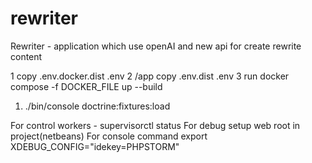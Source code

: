 # rewriter
Rewriter - application which use openAI and new api for create rewrite content


1 copy .env.docker.dist .env
2 /app copy .env.dist .env
3 run docker compose -f DOCKER_FILE up --build

1. ./bin/console  doctrine:fixtures:load 

For control workers - supervisorctl status
For debug setup web root in project(netbeans)
For console command export XDEBUG_CONFIG="idekey=PHPSTORM"

